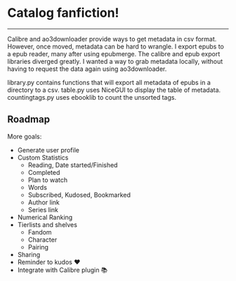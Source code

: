 # Catalog fanfiction!
---

Calibre and ao3downloader provide ways to get metadata in csv format. However, once moved, metadata can be hard to wrangle.
I export epubs to a epub reader, many after using epubmerge. The calibre and epub export libraries diverged greatly.
I wanted a way to grab metadata locally, without having to request the data again using ao3downloader.

library.py contains functions that will export all metadata of epubs in a directory to a csv.
table.py uses NiceGUI to display the table of metadata.
countingtags.py uses ebooklib to count the unsorted tags.


## Roadmap

More goals:
- Generate user profile
- Custom Statistics
  - Reading, Date started/Finished
  - Completed
  - Plan to watch
  - Words
  - Subscribed, Kudosed, Bookmarked
  - Author link
  - Series link
- Numerical Ranking
- Tierlists and shelves
  - Fandom
  - Character
  - Pairing
- Sharing
- Reminder to kudos :heart:
- Integrate with Calibre plugin :books:
